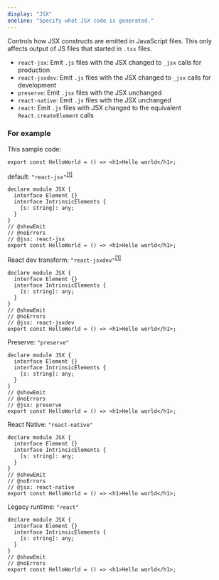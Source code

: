 ```yaml
---
display: "JSX"
oneline: "Specify what JSX code is generated."
---
```


Controls how JSX constructs are emitted in JavaScript files.
This only affects output of JS files that started in `.tsx` files.

- `react-jsx`: Emit `.js` files with the JSX changed to `_jsx` calls for production
- `react-jsxdev`: Emit `.js` files with the JSX changed to `_jsx` calls for development
- `preserve`: Emit `.jsx` files with the JSX unchanged
- `react-native`: Emit `.js` files with the JSX unchanged
- `react`: Emit `.js` files with JSX changed to the equivalent `React.createElement` calls

### For example

This sample code:

```tsx
export const HelloWorld = () => <h1>Hello world</h1>;
```

default: `"react-jsx"`<sup>[[1]](https://reactjs.org/blog/2020/09/22/introducing-the-new-jsx-transform.html)</sup>

```tsx twoslash
declare module JSX {
  interface Element {}
  interface IntrinsicElements {
    [s: string]: any;
  }
}
// @showEmit
// @noErrors
// @jsx: react-jsx
export const HelloWorld = () => <h1>Hello world</h1>;
```

React dev transform: `"react-jsxdev"`<sup>[[1]](https://reactjs.org/blog/2020/09/22/introducing-the-new-jsx-transform.html)</sup>

```tsx twoslash
declare module JSX {
  interface Element {}
  interface IntrinsicElements {
    [s: string]: any;
  }
}
// @showEmit
// @noErrors
// @jsx: react-jsxdev
export const HelloWorld = () => <h1>Hello world</h1>;
```

Preserve: `"preserve"`

```tsx twoslash
declare module JSX {
  interface Element {}
  interface IntrinsicElements {
    [s: string]: any;
  }
}
// @showEmit
// @noErrors
// @jsx: preserve
export const HelloWorld = () => <h1>Hello world</h1>;
```

React Native: `"react-native"`

```tsx twoslash
declare module JSX {
  interface Element {}
  interface IntrinsicElements {
    [s: string]: any;
  }
}
// @showEmit
// @noErrors
// @jsx: react-native
export const HelloWorld = () => <h1>Hello world</h1>;
```


Legacy runtime: `"react"`

```tsx twoslash
declare module JSX {
  interface Element {}
  interface IntrinsicElements {
    [s: string]: any;
  }
}
// @showEmit
// @noErrors
export const HelloWorld = () => <h1>Hello world</h1>;
```